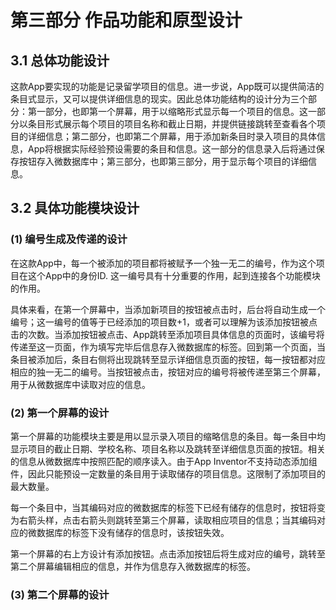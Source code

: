 # 第三部分 作品功能和原型设计

## 3.1 总体功能设计

这款App要实现的功能是记录留学项目的信息。进一步说，App既可以提供简洁的条目式显示，又可以提供详细信息的现实。因此总体功能结构的设计分为三个部分：第一部分，也即第一个屏幕，用于以缩略形式显示每一个项目的信息。这一部分以条目形式展示每个项目的项目名称和截止日期，并提供链接跳转至查看各个项目的详细信息；第二部分，也即第二个屏幕，用于添加新条目时录入项目的具体信息，App将根据实际经验预设需要的条目和信息。这一部分的信息录入后将通过保存按钮存入微数据库中；第三部分，也即第三部分，用于显示每个项目的详细信息。

## 3.2 具体功能模块设计

### (1) 编号生成及传递的设计

在这款App中，每一个被添加的项目都将被赋予一个独一无二的编号，作为这个项目在这个App中的身份ID. 这一编号具有十分重要的作用，起到连接各个功能模块的作用。

具体来看，在第一个屏幕中，当添加新项目的按钮被点击时，后台将自动生成一个编号；这一编号的值等于已经添加的项目数+1，或者可以理解为该添加按钮被点击的次数。当添加按钮被点击、App跳转至添加项目具体信息的页面时，该编号将传递至这一页面，作为填写完毕后信息存入微数据库的标签。回到第一个页面，当条目被添加后，条目右侧将出现跳转至显示详细信息页面的按钮，每一按钮都对应相应的独一无二的编号。当按钮被点击，按钮对应的编号将被传递至第三个屏幕，用于从微数据库中读取对应的信息。

### (2) 第一个屏幕的设计

第一个屏幕的功能模块主要是用以显示录入项目的缩略信息的条目。每一条目中均显示项目的截止日期、学校名称、项目名称以及跳转至详细信息页面的按钮。相关的信息从微数据库中按照匹配的顺序读入。由于App Inventor不支持动态添加组件，因此只能预设一定数量的条目用于读取储存的项目信息。这限制了添加项目的最大数量。

每一个条目中，当其编码对应的微数据库的标签下已经有储存的信息时，按钮将变为右箭头样，点击右箭头则跳转至第三个屏幕，读取相应项目的信息；当其编码对应的微数据库的标签下没有储存的信息时，该按钮失效。

第一个屏幕的右上方设计有添加按钮。点击添加按钮后将生成对应的编号，跳转至第二个屏幕编辑相应的信息，并作为信息存入微数据库的标签。

### (3) 第二个屏幕的设计




